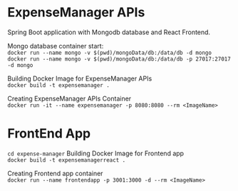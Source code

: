 # ExpenseManager APIs

Spring Boot application with Mongodb database and React Frontend.

Mongo database container start:  
`docker run --name mongo -v $(pwd)/mongoData/db:/data/db -d mongo`  
`docker run --name mongo -v $(pwd)/mongoData/db:/data/db -p 27017:27017 -d mongo`

Building Docker Image for ExpenseManager APIs  
`docker build -t expensemanager .`

Creating ExpenseManager APIs Container  
`docker run -it --name expensemanager -p 8080:8080 --rm <ImageName>`

# FrontEnd App

`cd expense-manager`
Building Docker Image for Frontend app  
`docker build -t expensemanagerreact .`

Creating Frontend app container  
`docker run --name frontendapp -p 3001:3000 -d --rm <ImageName>`
